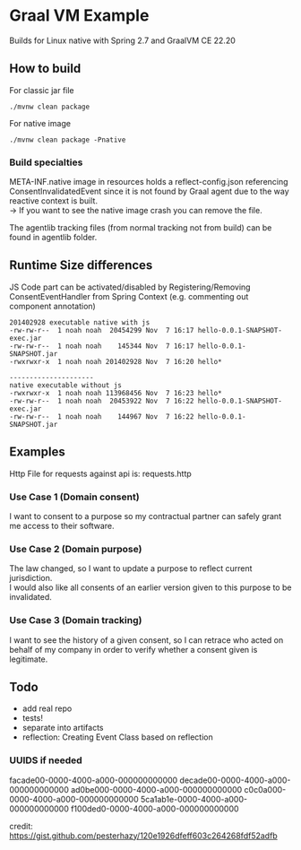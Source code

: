 # Graal VM Example

Builds for Linux native with Spring 2.7 and GraalVM CE 22.20

## How to build
For classic jar file  
```
./mvnw clean package
```
For native image  
```
./mvnw clean package -Pnative
```

### Build specialties
META-INF.native image in resources holds a reflect-config.json referencing ConsentInvalidatedEvent since it is not found by Graal agent due to the way reactive context is built.  
-> If you want to see the native image crash you can remove the file.  

The agentlib tracking files (from normal tracking not from build) can be found in agentlib folder. 

## Runtime Size differences

JS Code part can be activated/disabled by Registering/Removing ConsentEventHandler from Spring Context (e.g. commenting out component annotation)
```
201402928 executable native with js
-rw-rw-r--  1 noah noah  20454299 Nov  7 16:17 hello-0.0.1-SNAPSHOT-exec.jar
-rw-rw-r--  1 noah noah    145344 Nov  7 16:17 hello-0.0.1-SNAPSHOT.jar
-rwxrwxr-x  1 noah noah 201402928 Nov  7 16:20 hello*

---------------------
native executable without js
-rwxrwxr-x  1 noah noah 113968456 Nov  7 16:23 hello*
-rw-rw-r--  1 noah noah  20453922 Nov  7 16:22 hello-0.0.1-SNAPSHOT-exec.jar
-rw-rw-r--  1 noah noah    144967 Nov  7 16:22 hello-0.0.1-SNAPSHOT.jar
```

## Examples
Http File for requests against api is: requests.http

### Use Case 1 (Domain consent)
I want to consent to a purpose so my contractual partner can safely grant me access to their software.


### Use Case 2 (Domain purpose)
The law changed, so I want to update a purpose to reflect current jurisdiction.   
I would also like all consents of an earlier version given to this purpose to be invalidated.

### Use Case 3 (Domain tracking)
I want to see the history of a given consent, so I can retrace who acted on behalf of my company in order to verify whether a consent given is legitimate.


## Todo
- add real repo
- tests!
- separate into artifacts
- reflection: Creating Event Class based on reflection


### UUIDS if needed
facade00-0000-4000-a000-000000000000
decade00-0000-4000-a000-000000000000
ad0be000-0000-4000-a000-000000000000
c0c0a000-0000-4000-a000-000000000000
5ca1ab1e-0000-4000-a000-000000000000
f100ded0-0000-4000-a000-000000000000

credit: https://gist.github.com/pesterhazy/120e1926dfeff603c264268fdf52adfb
